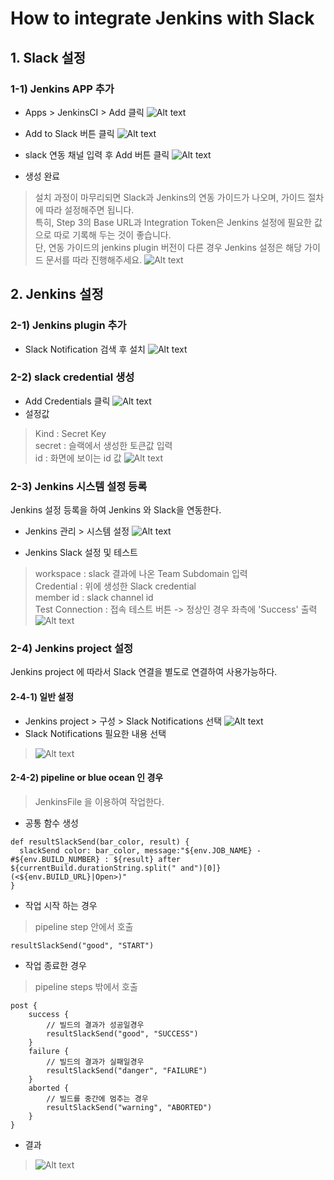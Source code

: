 # How to integrate Jenkins with Slack

## 1. Slack 설정
### 1-1) Jenkins APP 추가
- Apps > JenkinsCI > Add 클릭
![Alt text](image/sl_add1.png)

- Add to Slack 버튼 클릭
![Alt text](image/sl_add2.png)

- slack 연동 채널 입력 후 Add 버튼 클릭
![Alt text](image/sl_add3.png)

- 생성 완료
> 설치 과정이 마무리되면 Slack과 Jenkins의 연동 가이드가 나오며, 가이드 절차에 따라 설정해주면 됩니다.<br>
> 특히, Step 3의 Base URL과 Integration Token은 Jenkins 설정에 필요한 값으로 따로 기록해 두는 것이 좋습니다.<br>
> 단, 연동 가이드의 jenkins plugin 버전이 다른 경우 Jenkins 설정은 해당 가이드 문서를 따라 진행해주세요.
![Alt text](image/sl_add4.png)

## 2. Jenkins 설정
### 2-1) Jenkins plugin 추가
- Slack Notification 검색 후 설치
![Alt text](image/jk_plugin.png)

### 2-2) slack credential 생성
- Add Credentials 클릭
![Alt text](image/jk_addcredential.png)
- 설정값
> Kind : Secret Key <br>
> secret : 슬랙에서 생성한 토큰값 입력 <br>
> id : 화면에 보이는 id 값
![Alt text](image/jk_credential.png)

### 2-3) Jenkins 시스템 설정 등록
Jenkins 설정 등록을 하여 Jenkins 와 Slack을 연동한다.

- Jenkins 관리 > 시스템 설정
![Alt text](image/jk_config.png)

- Jenkins Slack 설정 및 테스트
> workspace : slack 결과에 나온 Team Subdomain 입력 <br>
> Credential : 위에 생성한 Slack credential <br>
> member id :  slack channel id <br>
> Test Connection : 접속 테스트 버튼 -> 정상인 경우 좌측에 'Success' 출력
![Alt text](image/jk_config2.png)

### 2-4) Jenkins project 설정
Jenkins project 에 따라서 Slack 연결을 별도로 연결하여 사용가능하다.

#### 2-4-1) 일반 설정
- Jenkins project > 구성 > Slack Notifications 선택
![Alt text](image/pj_normal.png)
- Slack Notifications 필요한 내용 선택
>![Alt text](image/pj_normal2.png)

#### 2-4-2) pipeline or blue ocean 인 경우
> JenkinsFile 을 이용하여 작업한다. <br>

- 공통 함수 생성
~~~
def resultSlackSend(bar_color, result) {
  slackSend color: bar_color, message:"${env.JOB_NAME} - #${env.BUILD_NUMBER} : ${result} after ${currentBuild.durationString.split(" and")[0]} (<${env.BUILD_URL}|Open>)"
}
~~~
- 작업 시작 하는 경우
> pipeline step 안에서 호출
~~~
resultSlackSend("good", "START")
~~~
- 작업 종료한 경우
> pipeline steps 밖에서 호출
~~~
post {
    success {
        // 빌드의 결과가 성공일경우 
        resultSlackSend("good", "SUCCESS")
    }
    failure {
        // 빌드의 결과가 실패일경우 
        resultSlackSend("danger", "FAILURE")
    }
    aborted {
        // 빌드를 중간에 멈추는 경우
        resultSlackSend("warning", "ABORTED")
    }
}
~~~

- 결과
>![Alt text](image/pj_result.png)




